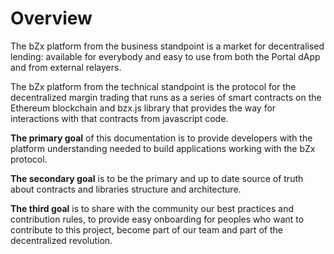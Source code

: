# Overview

The bZx platform from the business standpoint is a market for decentralised lending: available for everybody and easy to use from both the Portal dApp and from external relayers.

The bZx platform from the technical standpoint is the protocol for the decentralized margin trading that runs as a series of smart contracts on the Ethereum blockchain and bzx.js library that provides the way for interactions with that contracts from javascript code.

**The primary goal** of this documentation is to provide developers with the platform understanding needed to build applications working with the bZx protocol.

**The secondary goal** is to be the primary and up to date source of truth about contracts and libraries structure and architecture.

**The third goal** is to share with the community our best practices and contribution rules, to provide easy onboarding for peoples who want to contribute to this project, become part of our team and part of the decentralized revolution.
